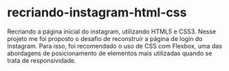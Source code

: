 # recriando-instagram-html-css
Recriando a página inicial do instagram, utilizando HTML5 e CSS3.
Nesse projeto me foi proposto o desafio de reconstruir a página de login do Instagram. Para isso, foi recomendado o uso de CSS com Flexbox, uma das abordagens de posicionamento de elementos mais utilizadas quando se trata de responsividade. 
